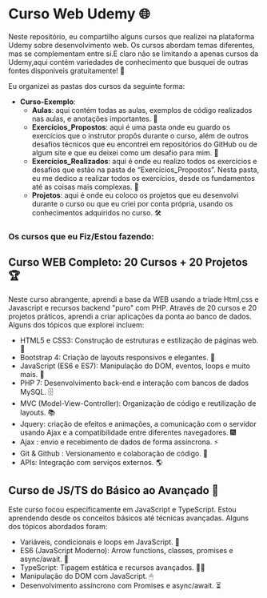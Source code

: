 # Curso Web Udemy 🌐

Neste repositório, eu compartilho alguns cursos que realizei na plataforma Udemy sobre desenvolvimento web. Os cursos abordam temas diferentes, mas se complementam entre si.E claro não se limitando a apenas cursos da Udemy,aqui contém variedades de conhecimento que busquei de outras fontes disponiveis gratuitamente! 🙌

Eu organizei as pastas dos cursos da seguinte forma:

- **Curso-Exemplo**:
  - **Aulas**: aqui contém todas as aulas, exemplos de código realizados nas aulas, e anotações importantes. 📝
  - **Exercícios_Propostos**: aqui é uma pasta onde eu guardo os exercícios que o instrutor propôs durante o curso, além de outros desafios técnicos que eu encontrei em repositórios do GitHub ou de algum site e que eu deixei como um desafio para mim. 💪
  - **Exercícios_Realizados**: aqui é onde eu realizo todos os exercícios e desafios que estão na pasta de “Exercícios_Propostos”. Nesta pasta, eu me dedico a realizar todos os exercícios, desde os fundamentos até as coisas mais complexas. 🚀
  - **Projetos**: aqui é onde eu coloco os projetos que eu desenvolvi durante o curso ou que eu criei por conta própria, usando os conhecimentos adquiridos no curso. 🛠

### Os cursos que eu Fiz/Estou fazendo: 

## Curso WEB Completo: 20 Cursos + 20 Projetos 🏆

Neste curso abrangente, aprendi a base da WEB usando a tríade Html,css e Javascript e recursos backend "puro" com PHP. Através de 20 cursos e 20 projetos práticos, aprendi a criar aplicações da ponta ao banco de dados. Alguns dos tópicos que explorei incluem:


- HTML5 e CSS3: Construção de estruturas e estilização de páginas web. 🎨
- Bootstrap 4: Criação de layouts responsivos e elegantes. 📱
- JavaScript (ES6 e ES7): Manipulação do DOM, eventos, loops e muito mais. 🧠
- PHP 7: Desenvolvimento back-end e interação com bancos de dados MySQL. 🗄
- MVC (Model-View-Controller): Organização de código e reutilização de layouts. 📚
- Jquery: criação de efeitos e animações, a comunicação com o servidor usando Ajax e a compatibilidade entre diferentes navegadores. 🎆
- Ajax : envio e recebimento de dados de forma assíncrona. ⚡
- Git & Github : Versionamento e colaboração de código. 🐙
- APIs: Integração com serviços externos. 🌎


## Curso de JS/TS do Básico ao Avançado 🚀

Este curso focou especificamente em JavaScript e TypeScript. Estou aprendendo desde os conceitos básicos até técnicas avançadas. Alguns dos tópicos abordados foram:

- Variáveis, condicionais e loops em JavaScript. 🔢
- ES6 (JavaScript Moderno): Arrow functions, classes, promises e async/await. 🚀
- TypeScript: Tipagem estática e recursos avançados. 🦸‍♂️
- Manipulação do DOM com JavaScript. 🖱
- Desenvolvimento assíncrono com Promises e async/await. ⏳



